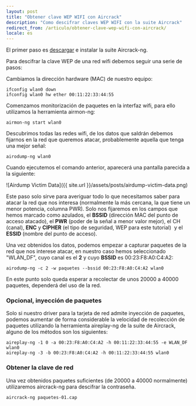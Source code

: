 ```yaml
---
layout: post
title: "Obtener clave WEP WIFI con Aircrack"
description: "Como descifrar claves WEP WIFI con la suite Aircrack"
redirect_from: /articulo/obtener-clave-wep-wifi-con-aircrack/
locale: es
---
```


El primer paso es [descargar](http://www.aircrack-ng.org/) e instalar la suite Aircrack-ng.

Para descifrar la clave WEP de una red wifi debemos seguir una serie de pasos:

Cambiamos la dirección hardware (MAC) de nuestro equipo:

    ifconfig wlan0 down
    ifconfig wlan0 hw ether 00:11:22:33:44:55

Comenzamos monitorización de paquetes en la interfaz wifi, para ello utilizamos la herramienta airmon-ng:

    airmon-ng start wlan0

Descubrimos todas las redes wifi, de los datos que saldrán debemos fijarnos en la red que queremos atacar, probablemente aquella que tenga una mejor señal:

    airodump-ng wlan0

Cuando ejecutemos el comando anterior, aparecerá una pantalla parecida a la siguiente:

![Airdump Victim Data]({{ site.url }}/assets/posts/airdump-victim-data.png)

Este paso solo sirve para averiguar todo lo que necesitamos saber para atacar la red que nos interesa (normalmente la más cercana, la que tiene un menor potencia, columna PWR). Solo nos fijaremos en los campos que hemos marcado como azulados, el **BSSID** (dirección MAC del punto de acceso atacado), el **PWR** (poder de la señal a menor valor mejor), el CH (canal), **ENC** y **CIPHER** (el tipo de seguridad, WEP para este tutorial)  y el **ESSID** (nombre del punto de acceso).

Una vez obtenidos los datos, podemos empezar a capturar paquetes de la red que nos interese atacar, en nuestro caso hemos seleccionado "WLAN_DF", cuyo canal es el **2** y cuyo **BSSID** es 00:23:F8:A0:C4:A2:

    airodump-ng -c 2 -w paquetes --bssid 00:23:F8:A0:C4:A2 wlan0

En este punto solo queda esperar a recolectar de unos 20000 a 40000 paquetes, dependerá del uso de la red.
### Opcional, inyección de paquetes
Solo si nuestro driver para la tarjeta de red admite inyección de paquetes, podemos aumentar de forma considerable la velocidad de recolección de paquetes utilizando la herramienta aireplay-ng de la suite de Aircrack, alguno de los métodos son los siguientes:

    aireplay-ng -1 0 -a 00:23:F8:A0:C4:A2 -h 00:11:22:33:44:55 -e WLAN_DF wlan0
    aireplay-ng -3 -b 00:23:F8:A0:C4:A2 -h 00:11:22:33:44:55 wlan0

### Obtener la clave de red
Una vez obtenidos paquetes suficientes (de 20000 a 40000 normalmente) utilizaremos aircrack-ng para descifrar la contraseña.

    aircrack-ng paquetes-01.cap
